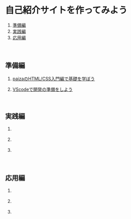 # 自己紹介サイトを作ってみよう

1. [準備編](#準備編)
1. [実践編](#実践編)
1. [応用編](#応用編)
<br><br><br>

## 準備編
1. [paizaのHTML/CSS入門編で基礎を学ぼう](https://paiza.jp/works/html/primer)

1. [VScodeで開発の準備をしよう](prepareVScode.md)

<br>

## 実践編
1. []()

1. []()

1. []()


<br>

## 応用編
1. []()

1. []()

1. []()

<br>
